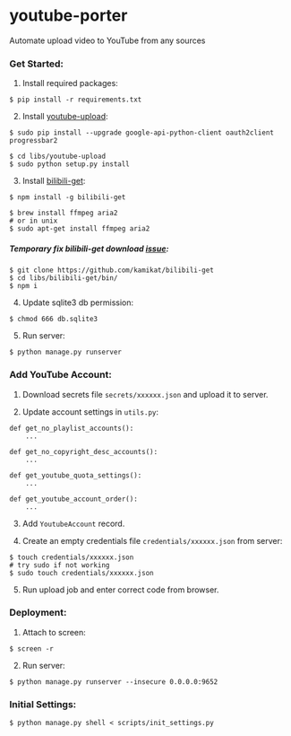 # youtube-porter
Automate upload video to YouTube from any sources

### Get Started:

1. Install required packages:
```
$ pip install -r requirements.txt
```

2. Install [youtube-upload](https://github.com/tokland/youtube-upload):
```
$ sudo pip install --upgrade google-api-python-client oauth2client progressbar2

$ cd libs/youtube-upload
$ sudo python setup.py install
```

3. Install [bilibili-get](https://github.com/kamikat/bilibili-get):
```
$ npm install -g bilibili-get

$ brew install ffmpeg aria2
# or in unix
$ sudo apt-get install ffmpeg aria2
```

##### Temporary fix bilibili-get download [issue](https://github.com/kamikat/bilibili-get/issues/18):
```
$ git clone https://github.com/kamikat/bilibili-get
$ cd libs/bilibili-get/bin/
$ npm i
```

4. Update sqlite3 db permission:
```
$ chmod 666 db.sqlite3
```

5. Run server:
```
$ python manage.py runserver
```

### Add YouTube Account:

1. Download secrets file `secrets/xxxxxx.json` and upload it to server.

2. Update account settings in `utils.py`:
```
def get_no_playlist_accounts():
    ...

def get_no_copyright_desc_accounts():
    ...

def get_youtube_quota_settings():
    ...

def get_youtube_account_order():
    ...
```

3. Add `YoutubeAccount` record.

4. Create an empty credentials file `credentials/xxxxxx.json` from server:
```
$ touch credentials/xxxxxx.json
# try sudo if not working
$ sudo touch credentials/xxxxxx.json
```

5. Run upload job and enter correct code from browser.

### Deployment:

1. Attach to screen:
```
$ screen -r
```

2. Run server:
```
$ python manage.py runserver --insecure 0.0.0.0:9652
```

### Initial Settings:
```
$ python manage.py shell < scripts/init_settings.py
```
